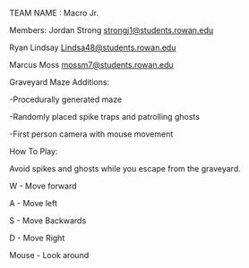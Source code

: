 TEAM NAME : Macro Jr.

Members: Jordan Strong strongj1@students.rowan.edu

Ryan Lindsay Lindsa48@students.rowan.edu

Marcus Moss mossm7@students.rowan.edu

Graveyard Maze Additions:

-Procedurally generated maze

-Randomly placed spike traps and patrolling ghosts

-First person camera with mouse movement


How To Play:

Avoid spikes and ghosts while you escape from the graveyard.

W - Move forward

A - Move left

S - Move Backwards

D - Move Right

Mouse - Look around